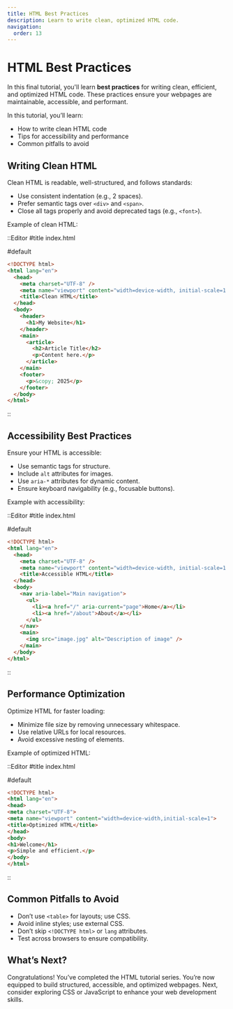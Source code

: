 ```yaml
---
title: HTML Best Practices
description: Learn to write clean, optimized HTML code.
navigation:
  order: 13
---
```


# HTML Best Practices

In this final tutorial, you'll learn **best practices** for writing clean, efficient, and optimized HTML code. These practices ensure your webpages are maintainable, accessible, and performant.

In this tutorial, you’ll learn:
- How to write clean HTML code
- Tips for accessibility and performance
- Common pitfalls to avoid

## Writing Clean HTML

Clean HTML is readable, well-structured, and follows standards:
- Use consistent indentation (e.g., 2 spaces).
- Prefer semantic tags over `<div>` and `<span>`.
- Close all tags properly and avoid deprecated tags (e.g., `<font>`).

Example of clean HTML:

::Editor
#title
index.html

#default
```html
<!DOCTYPE html>
<html lang="en">
  <head>
    <meta charset="UTF-8" />
    <meta name="viewport" content="width=device-width, initial-scale=1.0" />
    <title>Clean HTML</title>
  </head>
  <body>
    <header>
      <h1>My Website</h1>
    </header>
    <main>
      <article>
        <h2>Article Title</h2>
        <p>Content here.</p>
      </article>
    </main>
    <footer>
      <p>&copy; 2025</p>
    </footer>
  </body>
</html>
```
::

## Accessibility Best Practices

Ensure your HTML is accessible:
- Use semantic tags for structure.
- Include `alt` attributes for images.
- Use `aria-*` attributes for dynamic content.
- Ensure keyboard navigability (e.g., focusable buttons).

Example with accessibility:

::Editor
#title
index.html

#default
```html
<!DOCTYPE html>
<html lang="en">
  <head>
    <meta charset="UTF-8" />
    <meta name="viewport" content="width=device-width, initial-scale=1.0" />
    <title>Accessible HTML</title>
  </head>
  <body>
    <nav aria-label="Main navigation">
      <ul>
        <li><a href="/" aria-current="page">Home</a></li>
        <li><a href="/about">About</a></li>
      </ul>
    </nav>
    <main>
      <img src="image.jpg" alt="Description of image" />
    </main>
  </body>
</html>
```
::

## Performance Optimization

Optimize HTML for faster loading:
- Minimize file size by removing unnecessary whitespace.
- Use relative URLs for local resources.
- Avoid excessive nesting of elements.

Example of optimized HTML:

::Editor
#title
index.html

#default
```html
<!DOCTYPE html>
<html lang="en">
<head>
<meta charset="UTF-8">
<meta name="viewport" content="width=device-width,initial-scale=1">
<title>Optimized HTML</title>
</head>
<body>
<h1>Welcome</h1>
<p>Simple and efficient.</p>
</body>
</html>
```
::

## Common Pitfalls to Avoid
- Don’t use `<table>` for layouts; use CSS.
- Avoid inline styles; use external CSS.
- Don’t skip `<!DOCTYPE html>` or `lang` attributes.
- Test across browsers to ensure compatibility.

## What’s Next?

Congratulations! You’ve completed the HTML tutorial series. You’re now equipped to build structured, accessible, and optimized webpages. Next, consider exploring CSS or JavaScript to enhance your web development skills.